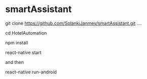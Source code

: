 # smartAssistant


git clone https://github.com/SolankiJanmey/smartAssistant.git    ....

cd HotelAutomation 

npm install

react-native start

and then 


react-native run-android